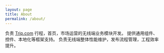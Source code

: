 ```yaml
---
layout: page
title: About
permalink: /about/
---
```


负责 [Trip.com](http://www.trip.com) 行程，首页，市场运营的无线端业务模块开发。
提供通用组件、控件、本地化等框架支持。
负责无线端整体性能维护，发布流程管理，工程效率提升。
